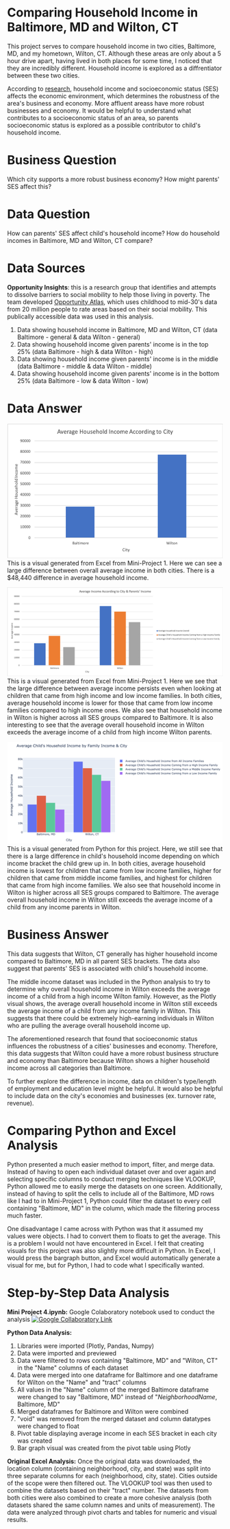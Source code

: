 # Comparing Household Income in Baltimore, MD and Wilton, CT

This project serves to compare household income in two cities, Baltimore, MD, and my hometown, Wilton, CT. Although these areas are only about a 5 hour drive apart, having lived in both places for some time, I noticed that they are incredibly different. Household income is explored as a diffrentiator between these two cities.

According to [research](https://pubmed.ncbi.nlm.nih.gov/20201871/), household income and socioeconomic status (SES) affects the economic environment, which determines the robustness of the area's business and economy. More affluent areass have more robust businesses and economy. It would be helpful to understand what contributes to a socioeconomic status of an area, so parents socioeconomic status is explored as a possible contributor to child's household income. 

# Business Question
Which city supports a more robust business economy? How might parents' SES affect this?

# Data Question
How can parents' SES affect child's household income? 
How do household incomes in Baltimore, MD and Wilton, CT compare?

# Data Sources
**Opportunity Insights**: this is a research group that identifies and attempts to dissolve barriers to social mobility to help those living in poverty. The team developed [Opportunity Atlas](https://www.opportunityatlas.org), which uses childhood to mid-30's data from 20 million people to rate areas based on their social mobility.
This publically accessible data was used in this analysis.
1. Data showing household income in Baltimore, MD and Wilton, CT (data Baltimore - general & data Wilton - general)
2. Data showing household income given parents' income is in the top 25% (data Baltimore - high & data Wilton - high)
3. Data showing household income given parents' income is in the middle (data Baltimore - middle & data Wilton - middle)
4. Data showing household income given parents' income is in the bottom 25% (data Baltimore - low & data Wilton - low)

# Data Answer
![alt text](https://github.com/achow6/comparing-baltimore-wilton-household-income/blob/master/Picture1.png)
This is a visual generated from Excel from Mini-Project 1. Here we can see a large difference between overall average income in both cities. There is a $48,440 difference in average household income.

![alt text](https://github.com/achow6/comparing-baltimore-wilton-household-income/blob/master/Picture2.png)
This is a visual generated from Excel from Mini-Project 1. Here we see that the large difference between average income persists even when looking at children that came from high income and low income families. In both cities, average household income is lower for those that came from low income families compared to high income ones. We also see that household income in Wilton is higher across all SES groups compared to Baltimore. It is also interesting to see that the average overall household income in Wilton exceeds the average income of a child from high income Wilton parents.

![alt text](https://github.com/achow6/comparing-Baltimore-Wilton-household-income-python/blob/main/Python%20Plotly.png)
This is a visual generated from Python for this project. Here, we still see that there is a large difference in child's household income depending on which income bracket the child grew up in. In both cities, average household income is lowest for children that came from low income families, higher for children that came from middle income families, and highest for children that came from high income families. We also see that household income in Wilton is higher across all SES groups compared to Baltimore. The average overall household income in Wilton still exceeds the average income of a child from any income parents in Wilton.

# Business Answer
This data suggests that Wilton, CT generally has higher household income compared to Baltimore, MD in all parent SES brackets. The data also suggest that parents' SES is associated with child's household income. 

The middle income dataset was included in the Python analysis to try to determine why overall household income in Wilton exceeds the average income of a child from a high income Wilton family. However, as the Plotly visual shows, the average overall household income in Wilton still exceeds the average income of a child from any income family in Wilton. This suggests that there could be extremely high-earning individuals in Wilton who are pulling the average overall household income up.

The aforementioned research that found that socioeconomic status influences the robustness of a cities' businesses and economy. Therefore, this data suggests that Wilton could have a more robust business structure and economy than Baltimore because Wilton shows a higher household income across all categories than Baltimore.

To further explore the difference in income, data on children's type/length of employment and education level might be helpful. It would also be helpful to include data on the city's economies and businesses (ex. turnover rate, revenue).

# Comparing Python and Excel Analysis
Python presented a much easier method to import, filter, and merge data. Instead of having to open each individual dataset over and over again and selecting specific columns to conduct merging techniques like VLOOKUP, Python allowed me to easily merge the datasets on one screen. Additionally, instead of having to split the cells to include all of the Baltimore, MD rows like I had to in Mini-Project 1, Python could filter the dataset to every cell containing "Baltimore, MD" in the column, which made the filtering process much faster.

One disadvantage I came across with Python was that it assumed my values were objects. I had to convert them to floats to get the average. This is a problem I would not have encountered in Excel. I felt that creating visuals for this project was also slightly more difficult in Python. In Excel, I would press the bargraph button, and Excel would automatically generate a visual for me, but for Python, I had to code what I specifically wanted.

# Step-by-Step Data Analysis
**Mini Project 4.ipynb:** Google Colaboratory notebook used to conduct the analysis [![Google Collaboratory Link](https://colab.research.google.com/assets/colab-badge.svg)](https://colab.research.google.com/drive/1-z4Yh4Y-B9VY4IdPbwFNTN5lr4u97uyc?usp=sharing)

**Python Data Analysis:**
1. Libraries were imported (Plotly, Pandas, Numpy)
2. Data were imported and previewed
3. Data were filtered to rows containing "Baltimore, MD" and "Wilton, CT" in the "Name" columns of each dataset
4. Data were merged into one dataframe for Baltimore and one dataframe for Wilton on the "Name" and "tract" columns
5. All values in the "Name" column of the merged Baltimore dataframe were changed to say "Baltimore, MD" instead of "*NeighborhoodName*, Baltimore, MD"
6. Merged dataframes for Baltimore and Wilton were combined
7. "void" was removed from the merged dataset and column datatypes were changed to float
8. Pivot table displaying average income in each SES bracket in each city was created
8. Bar graph visual was created from the pivot table using Plotly

**Original Excel Analysis:**
Once the original data was downloaded, the location column (containing neighborhood, city, and state) was split into three separate columns for each (neighborhood, city, state). Cities outside of the scope were then filtered out. The VLOOKUP tool was then used to combine the datasets based on their "tract" number. The datasets from both cities were also combined to create a more cohesive analysis (both datasets shared the same column names and units of measurement). The data were analyzed through pivot charts and tables for numeric and visual results.
